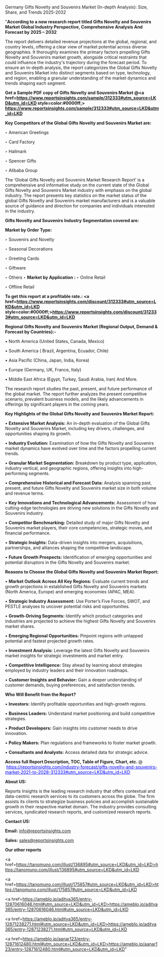 Germany Gifts Novelty and Souvenirs Market (In-depth Analysis): Size, Share, and Trends 2025-2032

"<strong>According to a new research report titled Gifts Novelty and Souvenirs Market Global Industry Perspective, Comprehensive Analysis And Forecast by 2025 – 2032</strong>

The report delivers detailed revenue projections at the global, regional, and country levels, offering a clear view of market potential across diverse geographies. It thoroughly examines the primary factors propelling Gifts Novelty and Souvenirs market growth, alongside critical restraints that could influence the industry's trajectory during the forecast period. To ensure an in-depth analysis, the report categorizes the Global Gifts Novelty and Souvenirs Market into distinct segments based on type, technology, and region, enabling a granular understanding of the market dynamics and trends shaping each segment.

<strong>Get a Sample PDF copy of Gifts Novelty and Souvenirs Market </strong><strong>@<a href=https://www.reportsinsights.com/sample/312333#utm_source=LKD&utm_id=LKD style=color:#0000ff;> https://www.reportsinsights.com/sample/312333#utm_source=LKD&utm_id=LKD</a></strong></font>

<strong>Key Competitors of the Global Gifts Novelty and Souvenirs Market are:</strong>

‣ American Greetings

‣ Card Factory

‣ Hallmark

‣ Spencer Gifts

‣ Alibaba Group

The ‘Global Gifts Novelty and Souvenirs Market Research Report’ is a comprehensive and informative study on the current state of the Global Gifts Novelty and Souvenirs Market industry with emphasis on the global industry. The report presents key statistics on the market status of the global Gifts Novelty and Souvenirs market manufacturers and is a valuable source of guidance and direction for companies and individuals interested in the industry.

<strong>Gifts Novelty and Souvenirs Industry Segmentation covered are:</strong>

<strong>Market by Order Type: </strong>

‣ Souvenirs and Novelty

‣ Seasonal Decorations

‣ Greeting Cards

‣ Giftware

‣ Others
‣ 
<strong>Market by Application :</strong>
‣ Online Retail

‣ Offline Retail

<strong>To get this report at a profitable rate.: <a href=https://www.reportsinsights.com/discount/312333#utm_source=LKD&utm_id=LKD style=color:#0000ff;>https://www.reportsinsights.com/discount/312333#utm_source=LKD&utm_id=LKD</a></strong></font>

<strong>Regional Gifts Novelty and Souvenirs Market (Regional Output, Demand &amp; Forecast by Countries):-</strong>

• North America (United States, Canada, Mexico)

• South America ( Brazil, Argentina, Ecuador, Chile)

• Asia Pacific (China, Japan, India, Korea)

• Europe (Germany, UK, France, Italy)

• Middle East Africa (Egypt, Turkey, Saudi Arabia, Iran) And More.

The research report studies the past, present, and future performance of the global market. The report further analyzes the present competitive scenario, prevalent business models, and the likely advancements in offerings by significant players in the coming years.

<strong>Key Highlights of the Global Gifts Novelty and Souvenirs Market Report:</strong>

• <strong>Extensive Market Analysis:</strong> An in-depth evaluation of the Global Gifts Novelty and Souvenirs Market, including key drivers, challenges, and opportunities shaping its growth.

• <strong>Industry Evolution:</strong> Examination of how the Gifts Novelty and Souvenirs market dynamics have evolved over time and the factors propelling current trends.

• <strong>Granular Market Segmentation:</strong> Breakdown by product type, application, industry vertical, and geographic regions, offering insights into high-performing segments.

• <strong>Comprehensive Historical and Forecast Data:</strong> Analysis spanning past, present, and future Gifts Novelty and Souvenirs market size in both volume and revenue terms.

• <strong>Key Innovations and Technological Advancements:</strong> Assessment of how cutting-edge technologies are driving new solutions in the Gifts Novelty and Souvenirs industry.

• <strong>Competitor Benchmarking:</strong> Detailed study of major Gifts Novelty and Souvenirs market players, their core competencies, strategic moves, and financial performance.

• <strong>Strategic Insights:</strong> Data-driven insights into mergers, acquisitions, partnerships, and alliances shaping the competitive landscape.

• <strong>Future Growth Prospects:</strong> Identification of emerging opportunities and potential disruptors in the Gifts Novelty and Souvenirs market.

<strong>Reasons to Choose the Global Gifts Novelty and Souvenirs Market Report:</strong>

• <strong>Market Outlook Across All Key Regions:</strong> Evaluate current trends and growth projections in established Gifts Novelty and Souvenirs markets (North America, Europe) and emerging economies (APAC, MEA).

• <strong>Strategic Industry Assessment:</strong> Use Porter’s Five Forces, SWOT, and PESTLE analyses to uncover potential risks and opportunities.

• <strong>Growth-Driving Segments:</strong> Identify which product categories and industries are projected to achieve the highest Gifts Novelty and Souvenirs market shares.

• <strong>Emerging Regional Opportunities:</strong> Pinpoint regions with untapped potential and fastest projected growth rates.

• <strong>Investment Analysis:</strong> Leverage the latest Gifts Novelty and Souvenirs market insights for strategic investments and market entry.

• <strong>Competitive Intelligence:</strong> Stay ahead by learning about strategies employed by industry leaders and their innovation roadmaps.

• <strong>Customer Insights and Behavior:</strong> Gain a deeper understanding of customer demands, buying preferences, and satisfaction trends.

<strong>Who Will Benefit from the Report?</strong>

• <strong>Investors:</strong> Identify profitable opportunities and high-growth regions.

• <strong>Business Leaders:</strong> Understand market positioning and build competitive strategies.

• <strong>Product Developers:</strong> Gain insights into customer needs to drive innovation.

• <strong>Policy Makers:</strong> Plan regulations and frameworks to foster market growth.

• <strong>Consultants and Analysts:</strong> Access detailed data for strategic advice.
</ul>
<strong>Access full Report Description, TOC, Table of Figure, Chart, etc. </strong>@  <a href=https://reportsinsights.com/industry-forecast/gifts-novelty-and-souvenirs-market-2021-to-2028-312333#utm_source=LKD&utm_id=LKD style=color:#0000ff;>https://reportsinsights.com/industry-forecast/gifts-novelty-and-souvenirs-market-2021-to-2028-312333#utm_source=LKD&utm_id=LKD</a></font>

<strong><strong>About US</strong>:</strong>

Reports Insights is the leading research industry that offers contextual and data-centric research services to its customers across the globe. The firm assists its clients to strategize business policies and accomplish sustainable growth in their respective market domain. The industry provides consulting services, syndicated research reports, and customized research reports.

<strong>Contact US:</strong>

<p class=""""><b>Email:</b> <a href=mailto:info@reportsinsights.com>info@reportsinsights.com</a></p>
<p class=""""><b>Sales:</b> <a href=mailto:sales@reportsinsights.com>sales@reportsinsights.com</a></p>

<strong>Our other reports</strong>

<a href=https://tanomuno.com/illust/136895#utm_source=LKD&utm_id=LKD>https://tanomuno.com/illust/136895#utm_source=LKD&utm_id=LKD</a>

<a href=https://tanomuno.com/illust/175857#utm_source=LKD&utm_id=LKD>https://tanomuno.com/illust/175857#utm_source=LKD&utm_id=LKD</a>

<a href=https://ameblo.jp/aditya365/entry-12870616046.html#utm_source=LKD&utm_id=LKD>https://ameblo.jp/aditya365/entry-12870616046.html#utm_source=LKD&utm_id=LKD</a>

<a href=https://ameblo.jp/aditya365/entry-12871238271.html#utm_source=LKD&utm_id=LKD>https://ameblo.jp/aditya365/entry-12871238271.html#utm_source=LKD&utm_id=LKD</a>

<a href=https://ameblo.jp/aanar123/entry-12871612480.html#utm_source=LKD&utm_id=LKD>https://ameblo.jp/aanar123/entry-12871612480.html#utm_source=LKD&utm_id=LKD</a>"
